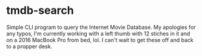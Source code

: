 # tmdb-search
Simple CLI program to query the Internet Movie Database. My apologies for any typos, I'm currently working with a left thumb with 12 stiches in it and on a 2016 MacBook Pro from bed, lol. I can't wait to get these off and back to a propper desk.
